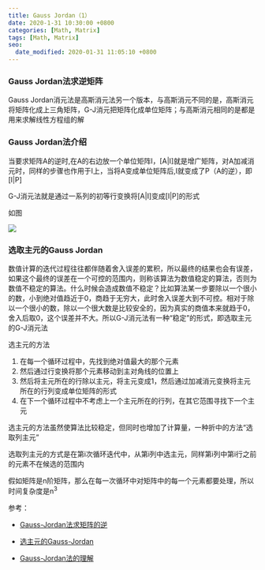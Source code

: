 ```yaml
---
title: Gauss Jordan（1）
date: 2020-1-31 10:30:00 +0800
categories: [Math, Matrix]
tags: [Math, Matrix]
seo:
  date_modified: 2020-01-31 11:05:10 +0800
---
```


### Gauss Jordan法求逆矩阵

Gauss Jordan消元法是高斯消元法另一个版本，与高斯消元不同的是，高斯消元将矩阵化成上三角矩阵，G-J消元把矩阵化成单位矩阵；与高斯消元相同的是都是用来求解线性方程组的解

### Gauss Jordan法介绍

当要求矩阵A的逆时,在A的右边放一个单位矩阵I，[A|I]就是增广矩阵，对A加减消元时，同样的步骤也作用于I上，当将A变成单位矩阵后,I就变成了P（A的逆），即[I|P]

G-J消元法就是通过一系列的初等行变换将[A|I]变成[I|P]的形式

如图

![](https://img-blog.csdnimg.cn/20200131103823471.png?x-oss-process=image/watermark,type_ZmFuZ3poZW5naGVpdGk,shadow_10,text_aHR0cHM6Ly9ibG9nLmNzZG4ubmV0L2xhbmNlbG90MDkwMg==,size_16,color_FFFFFF,t_70)

### 选取主元的Gauss Jordan

数值计算的迭代过程往往都伴随着舍入误差的累积，所以最终的结果也会有误差，如果这个最终的误差在一个可控的范围内，则称该算法为数值稳定的算法，否则为数值不稳定的算法。什么时候会造成数值不稳定？比如算法某一步要除以一个很小的数，小到绝对值趋近于0，商趋于无穷大，此时舍入误差大到不可控。相对于除以一个很小的数，除以一个很大数是比较安全的，因为真实的商值本来就趋于0，舍入后取0，这个误差并不大。所以G-J消元法有一种“稳定”的形式，即选取主元的G-J消元法

选主元的方法

1. 在每一个循环过程中，先找到绝对值最大的那个元素
2. 然后通过行变换将那个元素移动到主对角线的位置上
3. 然后将主元所在的行除以主元，将主元变成1，然后通过加减消元变换将主元所在的行列变成单位矩阵的形式
4. 在下一个循环过程中不考虑上一个主元所在的行列，在其它范围寻找下一个主元

选主元的方法虽然使算法比较稳定，但同时也增加了计算量，一种折中的方法“选取列主元”

选取列主元的方式是在第i次循环迭代中，从第i列中选主元，同样第i列中第i行之前的元素不在候选的范围内

假如矩阵是n阶矩阵，那么在每一次循环中对矩阵中的每一个元素都要处理，所以时间复杂度是n<sup>3

参考：

* [Gauss-Jordan法求矩阵的逆](https://www.cnblogs.com/zhangchaoyang/articles/5471608.html)

* [选主元的Gauss-Jordan](https://www.cnblogs.com/secret114/p/4204316.html)

* [Gauss-Jordan法的理解](https://www.cnblogs.com/dclicker/p/9876278.html)